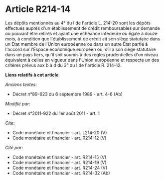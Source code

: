 # Article R214-14

Les dépôts mentionnés au 4° du I de l'article L. 214-20 sont les dépôts effectués auprès d'un établissement de crédit
remboursables sur demande ou pouvant être retirés et ayant une échéance inférieure ou égale à douze mois, à condition que
l'établissement de crédit ait son siège statutaire dans un Etat membre de l'Union européenne ou dans un autre Etat partie à
l'accord sur l'Espace économique européen ou, s'il a son siège statutaire dans un pays tiers, qu'il soit soumis à des règles
prudentielles d'un niveau équivalent à celles en vigueur dans l'Union européenne et respecte un des critères prévus aux b à d
du 3° du I de l'article R. 214-12.

**Liens relatifs à cet article**

_Anciens textes_:

  - Décret n°89-623 du 6 septembre 1989 - art. 4-6 (Ab)

_Modifié par_:

  - Décret n°2011-922 du 1er août 2011 - art. 1

_Cite_:

  - Code monétaire et financier - art. L214-20 (V)
  - Code monétaire et financier - art. R214-12 (V)

_Cité par_:

  - Code monétaire et financier - art. R214-15 (V)
  - Code monétaire et financier - art. R214-19 (V)
  - Code monétaire et financier - art. R214-24 (V)
  - Code monétaire et financier - art. R214-32 (Ab)
